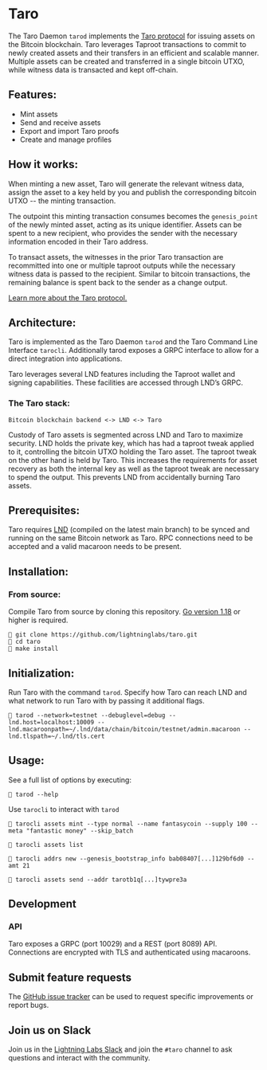 # Taro

The Taro Daemon `tarod` implements the [Taro protocol](https://github.com/Roasbeef/bips/blob/bip-taro/bip-taro.mediawiki) for issuing assets on the Bitcoin blockchain. Taro leverages Taproot transactions to commit to newly created assets and their transfers in an efficient and scalable manner. Multiple assets can be created and transferred in a single bitcoin UTXO, while witness data is transacted and kept off-chain.

## Features:

- Mint assets
- Send and receive assets
- Export and import Taro proofs
- Create and manage profiles

## How it works:

When minting a new asset, Taro will generate the relevant witness data, assign the asset to a key held by you and publish the corresponding bitcoin UTXO -- the minting transaction. 

The outpoint this minting transaction consumes becomes the `genesis_point` of the newly minted asset, acting as its unique identifier. Assets can be spent to a new recipient, who provides the sender with the necessary information encoded in their Taro address.

To transact assets, the witnesses in the prior Taro transaction are recommitted into one or multiple taproot outputs while the necessary witness data is passed to the recipient. Similar to bitcoin transactions, the remaining balance is spent back to the sender as a change output.

[Learn more about the Taro protocol.](https://docs.lightning.engineering/the-lightning-network/taro)

## Architecture:

Taro is implemented as the Taro Daemon `tarod` and the Taro Command Line Interface `tarocli`. Additionally tarod exposes a GRPC interface to allow for a direct integration into applications.

Taro leverages several LND features including the Taproot wallet and signing capabilities. These facilities are accessed through LND’s GRPC.

### The Taro stack:

`Bitcoin blockchain backend <-> LND <-> Taro`

Custody of Taro assets is segmented across LND and Taro to maximize security. LND holds the private key, which has had a taproot tweak applied to it, controlling the bitcoin UTXO holding the Taro asset. The taproot tweak on the other hand is held by Taro. This increases the requirements for asset recovery as both the internal key as well as the taproot tweak are necessary to spend the output. This prevents LND from accidentally burning Taro assets.

## Prerequisites:

Taro requires [LND](https://github.com/lightningnetwork/lnd/) (compiled on the latest main branch) to be synced and running on the same Bitcoin network as Taro. RPC connections need to be accepted and a valid macaroon needs to be present.
 
## Installation:

### From source:

Compile Taro from source by cloning this repository. [Go version 1.18](https://go.dev/dl/) or higher is required.

```shell
🍠 git clone https://github.com/lightninglabs/taro.git
🍠 cd taro
🍠 make install
```

## Initialization:

Run Taro with the command `tarod`. Specify how Taro can reach LND and what network to run Taro with by passing it additional flags.


```shell
🍠 tarod --network=testnet --debuglevel=debug --lnd.host=localhost:10009 --lnd.macaroonpath=~/.lnd/data/chain/bitcoin/testnet/admin.macaroon --lnd.tlspath=~/.lnd/tls.cert
```

## Usage:

See a full list of options by executing:

```shell
🍠 tarod --help
```

Use `tarocli` to interact with `tarod`

```shell
🍠 tarocli assets mint --type normal --name fantasycoin --supply 100 --meta "fantastic money" --skip_batch
```

```shell
🍠 tarocli assets list
```

```shell
🍠 tarocli addrs new --genesis_bootstrap_info bab08407[...]129bf6d0 --amt 21
```

```shell
🍠 tarocli assets send --addr tarotb1q[...]tywpre3a
```

## Development

### API

Taro exposes a GRPC (port 10029) and a REST (port 8089) API. Connections are encrypted with TLS and authenticated using macaroons.

## Submit feature requests

The [GitHub issue tracker](https://github.com/lightninglabs/taro/issues) can be used to request specific improvements or report bugs.

## Join us on Slack

Join us in the [Lightning Labs Slack](https://lightning.engineering/slack.html) and join the `#taro` channel to ask questions and interact with the community.
